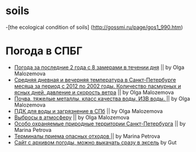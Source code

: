 ﻿soils
=========

-[the ecological condition of soils] (http://gossmi.ru/page/gos1_990.htm)


Погода в СПБГ
=============

- [Погода за последние 2 года с 8 замерами в течении дня](http://www.eurometeo.ru/russia/sankt-peterburg/archive/201302/ ) || by Olga Malozemova
- [Средняя дневная и вечерняя температура в Санкт-Петербурге месяца за период с 2012 по 2002 годы. Количество пасмурных и ясных дней, давление и скорость ветра](http://www.eurometeo.ru/russia/sankt-peterburg/archive/201302/) || by Olga Malozemova
- [Почва, тяжелые металлы, класс качества воды, ИЗВ воды. ](http://www.infoeco.ru/index.php?id=55) || by Olga Malozemova
- [ПДК для воды и загрязнение в СПб](http://bluefilters.ucoz.ru/index/voda_v_sankt_peterburge/0-7 ) || by Olga Malozemova
- [Выбросы в атмосферу](http://www.ecounion.ru/ru/site.php?blockType=253) || by Olga Malozemova
- [Особо охраняемые природные территории Санкт-Петербурга](http://www.infoeco.ru/index.php?id=57) || by Marina Petrova
- [Терминалы приема опасных отходов ](http://www.infoeco.ru/ecomobile/index.php?id=40) || by Marina Petrova
- [Сайт с архивом погоды, можно выкачать сразу в эксель](http://rp5.ru/) by Gut
